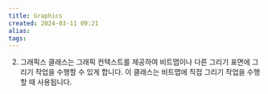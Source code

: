```yaml
---
title: Graphics
created: 2024-03-11 09:21
alias:
tags:
---
```

2. 그래픽스 클래스는 그래픽 컨텍스트를 제공하여 비트맵이나 다른 그리기 표면에 그리기 작업을 수행할 수 있게 합니다. 이 클래스는 비트맵에 직접 그리기 작업을 수행할 때 사용됩니다.


